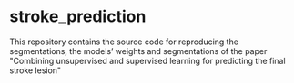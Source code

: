 # stroke_prediction
This repository contains  the source code for reproducing the segmentations, the models’ weights and segmentations of the paper "Combining unsupervised and supervised learning for predicting the final stroke lesion"
